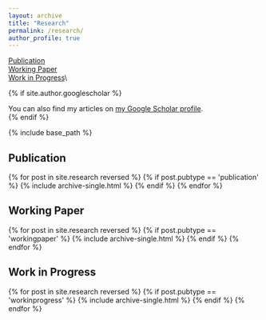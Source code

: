 ```yaml
---
layout: archive
title: "Research"
permalink: /research/
author_profile: true
---
```


[Publication](#publication)\
[Working Paper](#workingpaper)\
[Work in Progress](#workinprogress)\

{% if site.author.googlescholar %}
  <div class="wordwrap">You can also find my articles on <a href="{{site.author.googlescholar}}">my Google Scholar profile</a>.</div>
{% endif %}

{% include base_path %}

## Publication
{% for post in site.research reversed %}
  {% if post.pubtype == 'publication' %}
      {% include archive-single.html %}
  {% endif %}
{% endfor %}


## Working Paper
{% for post in site.research reversed %}
  {% if post.pubtype == 'workingpaper' %}
      {% include archive-single.html %}
  {% endif %}
{% endfor %}

## Work in Progress
{% for post in site.research reversed %}
  {% if post.pubtype == 'workinprogress' %}
      {% include archive-single.html %}
  {% endif %}
{% endfor %}
